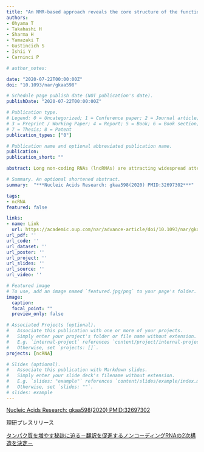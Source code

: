 ```yaml
---
title: "An NMR-based approach reveals the core structure of the functional domain of SINEUP lncRNAs"
authors:
- Ohyama T
- Takahashi H
- Sharma H
- Yamazaki T
- Gustincich S
- Ishii Y
- Carninci P

# author_notes:

date: "2020-07-22T00:00:00Z"
doi: "10.1093/nar/gkaa598"

# Schedule page publish date (NOT publication's date).
publishDate: "2020-07-22T00:00:00Z"

# Publication type.
# Legend: 0 = Uncategorized; 1 = Conference paper; 2 = Journal article;
# 3 = Preprint / Working Paper; 4 = Report; 5 = Book; 6 = Book section;
# 7 = Thesis; 8 = Patent
publication_types: ["0"]

# Publication name and optional abbreviated publication name.
publication:
publication_short: ""

abstract: Long non-coding RNAs (lncRNAs) are attracting widespread attention for their emerging regulatory, transcriptional, epigenetic, structural and various other functions. Comprehensive transcriptome analysis has revealed that retrotransposon elements (REs) are transcribed and enriched in lncRNA sequences. However, the functions of lncRNAs and the molecular roles of the embedded REs are largely unknown. The secondary and tertiary structures of lncRNAs and their embedded REs are likely to have essential functional roles, but experimental determination and reliable computational prediction of large RNA structures have been extremely challenging. We report here the nuclear magnetic resonance (NMR)-based secondary structure determination of the 167-nt inverted short interspersed nuclear element (SINE) B2, which is embedded in antisense Uchl1 lncRNA and upregulates the translation of sense Uchl1 mRNAs. By using NMR ‘fingerprints’ as a sensitive probe in the domain survey, we successfully divided the full-length inverted SINE B2 into minimal units made of two discrete structured domains and one dynamic domain without altering their original structures after careful boundary adjustments. This approach allowed us to identify a structured domain in nucleotides 31–119 of the inverted SINE B2. This approach will be applicable to determining the structures of other regulatory lncRNAs.

# Summary. An optional shortened abstract.
summary:  "***Nucleic Acids Research: gkaa598(2020) PMID:32697302***"

tags:
- ncRNA
featured: false

links:
- name: Link
  url: https://academic.oup.com/nar/advance-article/doi/10.1093/nar/gkaa598/5874913
url_pdf: ''
url_code: ''
url_dataset: ''
url_poster: ''
url_project: ''
url_slides: ''
url_source: ''
url_video: ''

# Featured image
# To use, add an image named `featured.jpg/png` to your page's folder. 
image:
  caption:
  focal_point: ""
  preview_only: false

# Associated Projects (optional).
#   Associate this publication with one or more of your projects.
#   Simply enter your project's folder or file name without extension.
#   E.g. `internal-project` references `content/project/internal-project/index.md`.
#   Otherwise, set `projects: []`.
projects: [ncRNA]

# Slides (optional).
#   Associate this publication with Markdown slides.
#   Simply enter your slide deck's filename without extension.
#   E.g. `slides: "example"` references `content/slides/example/index.md`.
#   Otherwise, set `slides: ""`.
# slides: example
---
```

[Nucleic Acids Research: gkaa598(2020) PMID:32697302](https://academic.oup.com/nar/advance-article/doi/10.1093/nar/gkaa598/5874913)

理研プレスリリース

[タンパク質を増やす秘訣に迫る－翻訳を促進するノンコーディングRNAの2次構造を決定－](https://www.riken.jp/press/2020/20200806_1/index.html)
